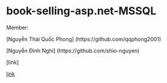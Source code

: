 # book-selling-asp.net-MSSQL

 Member:

<p>[Nguyễn Thái Quốc Phong] (https://github.com/qqphong2001)</p>
<p>[Nguyễn Đình Nghi] (https://github.com/shio-nguyen)</p>
[link]

<a href="https://www.example.com/my great page">link</a>
